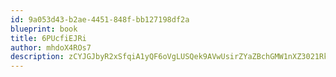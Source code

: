 ```yaml
---
id: 9a053d43-b2ae-4451-848f-bb127198df2a
blueprint: book
title: 6PUcfiEJRi
author: mhdoX4ROs7
description: zCYJGJbyR2xSfqiA1yQF6oVgLUSQek9AVwUsirZYaZBchGMW1nXZ3021RkSRhUilqahRWrw6FiGkZprN5amPQU3uwzyW3N6o0wxy
---
```

